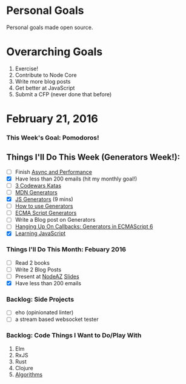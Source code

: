 Personal Goals
==============

Personal goals made open source.

# Overarching Goals
1. Exercise!
2. Contribute to Node Core
3. Write more blog posts
4. Get better at JavaScript
5. Submit a CFP (never done that before)

# February 21, 2016

### This Week's Goal: Pomodoros!

## Things I'll Do This Week (Generators Week!):
- [ ] Finish [Async and Performance](https://github.com/getify/You-Dont-Know-JS/blob/master/async%20%26%20performance/README.md)
- [x] Have less than 200 emails (hit my monthly goal!)
- [ ] [3 Codewars Katas](http://www.codewars.com/)
- [ ] [MDN Generators](https://developer.mozilla.org/en-US/docs/Web/JavaScript/Reference/Statements/function*)
- [x] [JS Generators](https://www.youtube.com/watch?v=Zk_rX2n3Ml8) (9 mins)
- [ ] [How to use Generators](https://strongloop.com/strongblog/how-to-generators-node-js-yield-use-cases/)
- [ ] [ECMA Script Generators](https://egghead.io/lessons/ecmascript-6-generators)
- [ ] Write a Blog post on Generators
- [ ] [Hanging Up On Callbacks: Generators in ECMAScript 6](https://www.youtube.com/watch?v=s-BwEk-Y4kg)
- [x] [Learning JavaScript](http://mafintosh.com/learning-javascript.html)

### Things I'll Do This Month: Febuary 2016
- [ ] Read 2 books
- [ ] Write 2 Blog Posts
- [ ] Present at [NodeAZ](http://www.meetup.com/NodeAZ/) [Slides](http://www.decksetapp.com/)
- [x] Have less than 200 emails

### Backlog: Side Projects
- [ ] eho (opinionated linter)
- [ ] a stream based websocket tester

### Backlog: Code Things I Want to Do/Play With
1. Elm
2. RxJS
3. Rust
4. Clojure
5. [Algorithms](https://www.coursera.org/learn/algorithmic-toolbox/)
